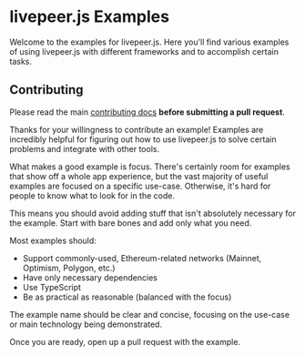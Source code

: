 # livepeer.js Examples

Welcome to the examples for livepeer.js. Here you'll find various examples of using livepeer.js with different frameworks and to accomplish certain tasks.

## Contributing

Please read the main [contributing docs](/.github/CONTRIBUTING.md) **before submitting a pull request**.

Thanks for your willingness to contribute an example! Examples are incredibly helpful for figuring out how to use livepeer.js to solve certain problems and integrate with other tools.

What makes a good example is focus. There's certainly room for examples that show off a whole app experience, but the vast majority of useful examples are focused on a specific use-case. Otherwise, it's hard for people to know what to look for in the code.

This means you should avoid adding stuff that isn't absolutely necessary for the example. Start with bare bones and add only what you need.

Most examples should:

- Support commonly-used, Ethereum-related networks (Mainnet, Optimism, Polygon, etc.)
- Have only necessary dependencies
- Use TypeScript
- Be as practical as reasonable (balanced with the focus)

The example name should be clear and concise, focusing on the use-case or main technology being demonstrated.

Once you are ready, open up a pull request with the example.
